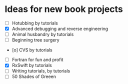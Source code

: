 # Ideas for new book projects

- [ ] Hotubbing by tutorials
- [x] Advanced debugging and reverse engineering
- [ ] Animal husbandry by tutorials
- [ ] Beginning tree surgery
- [o] CVS by tutorials
- [ ] Fortran for fun and profit
- [x] RxSwift by tutorials
- [ ] Writing tutorials, by tutorials
- [ ] 50 Shades of Greeen
